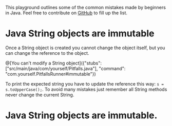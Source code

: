 This playground outlines some of the common mistakes made by beginners in Java. Feel free to contribute on [GitHub](https://github.com) to fill up the list.

# Java String objects are immutable
Once a String object is created you cannot change the object itself, but you can change the reference to the object.

@[You can't modify a String object]({"stubs": ["src/main/java/com/yourself/Pitfalls.java"], "command": "com.yourself.PitfallsRunner#immutable"})

To print the expected string you have to update the reference this way: `s = s.toUpperCase();`.
To avoid many mistakes just remember all String methods never change the current String.

# Java String objects are immutable.